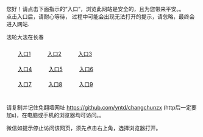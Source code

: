 您好！请点击下面指示的“入口”，浏览此网站是安全的，且为您带来平安。。 <br/>
点击入口后，请耐心等待， 过程中可能会出现无法打开的提示，请忽略，最终会进入网站. </br>

法轮大法在长春<br/>
<div style="padding:10px"><a style="margin:20px" target="_blank" href="https://d24lhv4e1p1o3t.cloudfront.net/2Qpsp?eqkfdhgm" id="ccLink1" rel="nofollow">入口1</a> <a target="_blank" style="margin:20px" href="https://d1bt4kiyxz52qn.cloudfront.net/2Qpsp?fwxgkfp" id="ccLink2" rel="nofollow">入口2</a> <a style="margin:20px" target="_blank" href="https://dh6sa5r4gif1b.cloudfront.net/2Qpsp?rfhhh" id="ccLink3" rel="nofollow">入口3</a></div>

<div style="padding:10px" ><a style="margin:20px" target="_blank" href="https://d24lhv4e1p1o3t.cloudfront.net/2Qpsp?eqkfdhgm" id="ccLink4" rel="nofollow">入口4</a> <a style="margin:20px" href="https://d1bt4kiyxz52qn.cloudfront.net/2Qpsp?fwxgkfp" target="_blank" id="ccLink5" rel="nofollow">入口5</a> <a style="margin:20px" href="https://dh6sa5r4gif1b.cloudfront.net/2Qpsp?rfhhh" target="_blank" id="ccLink6" rel="nofollow">入口6</a></div>

<div style="padding:10px"><a style="margin:20px" target="_blank" href="https://d24lhv4e1p1o3t.cloudfront.net/2Qpsp?eqkfdhgm" id="ccLink7" rel="nofollow">入口7</a> <a style="margin:20px" href="https://d1bt4kiyxz52qn.cloudfront.net/2Qpsp?fwxgkfp" target="_blank" id="ccLink8" rel="nofollow">入口8</a> <a style="margin:20px" target="_blank" href="https://dh6sa5r4gif1b.cloudfront.net/2Qpsp?rfhhh" id="ccLink9" rel="nofollow">入口9</a></div>

<br/>



请复制并记住免翻墙网址 https://github.com/yntd/changchunzx (http后一定要加s)，在电脑或手机的浏览器均可访问。。<br/>

微信如提示停止访问该网页，须先点击右上角，选择浏览器打开。
